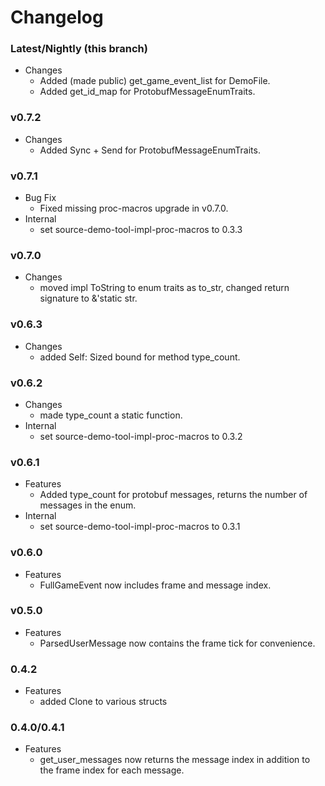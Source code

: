 # Changelog

### Latest/Nightly (this branch)
- Changes
    - Added (made public) get_game_event_list for DemoFile.
    - Added get_id_map for ProtobufMessageEnumTraits.

### v0.7.2
- Changes
    - Added Sync + Send for ProtobufMessageEnumTraits.

### v0.7.1
- Bug Fix
    - Fixed missing proc-macros upgrade in v0.7.0.
- Internal
    - set source-demo-tool-impl-proc-macros to 0.3.3

### v0.7.0
- Changes
    - moved impl ToString to enum traits as to_str, changed return signature to &'static str.

### v0.6.3
- Changes
    - added Self: Sized bound for method type_count. 

### v0.6.2
- Changes
    - made type_count a static function.
- Internal
    - set source-demo-tool-impl-proc-macros to 0.3.2

### v0.6.1
- Features
    - Added type_count for protobuf messages, returns the number of messages in the enum.
- Internal
    - set source-demo-tool-impl-proc-macros to 0.3.1

### v0.6.0
- Features
    - FullGameEvent now includes frame and message index.

### v0.5.0
- Features
    - ParsedUserMessage now contains the frame tick for convenience.

### 0.4.2
- Features
    - added Clone to various structs

### 0.4.0/0.4.1
- Features
    - get_user_messages now returns the message index in addition to the frame index for each message.